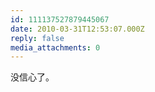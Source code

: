 ```yaml
---
id: 111137527879445067
date: 2010-03-31T12:53:07.000Z
reply: false
media_attachments: 0
---
```


没信心了。

